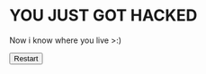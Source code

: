 <h1>YOU JUST GOT HACKED</h1>
<p> Now i know where you live >:) </p>
<a href="https://youtube.com/shorts/SXHMnicI6Pg?si=vVimlvCfYFaRNCTc">
    <button>Restart</button>
 </a>
